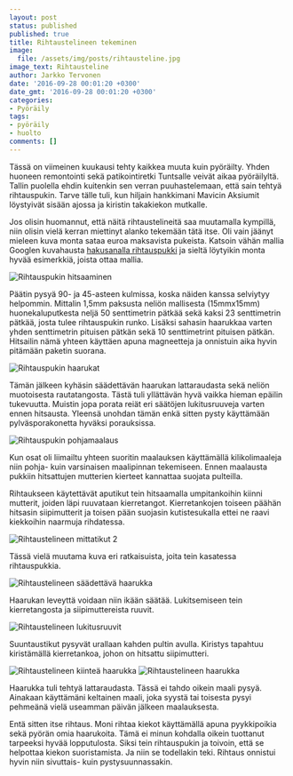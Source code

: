 ```yaml
---
layout: post
status: published
published: true
title: Rihtaustelineen tekeminen
image:
  file: /assets/img/posts/rihtausteline.jpg
image_text: Rihtausteline
author: Jarkko Tervonen
date: '2016-09-28 00:01:20 +0300'
date_gmt: '2016-09-28 00:01:20 +0300'
categories:
- Pyöräily
tags:
- pyöräily
- huolto
comments: []
---
```

Tässä on viimeinen kuukausi tehty kaikkea muuta kuin pyöräilty. Yhden huoneen remontointi sekä patikointiretki Tuntsalle veivät aikaa pyöräilyltä. Tallin puolella ehdin kuitenkin sen verran puuhastelemaan, että sain tehtyä rihtauspukin. Tarve tälle tuli, kun hiljain hankkimani Mavicin Aksiumit löystyivät sisään ajossa ja kiristin takakiekon mutkalle.

Jos olisin huomannut, että näitä rihtaustelineitä saa muutamalla kympillä, niin olisin vielä kerran miettinyt alanko tekemään tätä itse. Oli vain jäänyt mieleen kuva monta sataa euroa maksavista pukeista. Katsoin vähän mallia Googlen kuvahausta [hakusanalla rihtauspukki](https://www.google.fi/search?q=rihtauspukki&amp;tbm=isch) ja sieltä löytyikin monta hyvää esimerkkiä, joista ottaa mallia.

<amp-img src="/assets/img/posts/rihtauspukki-kasaus-0.jpeg" alt="Rihtauspukin hitsaaminen" width="4" height="3" layout="responsive">
  <noscript><img src="/assets/img/posts/rihtauspukki-kasaus-0.jpeg" alt="Rihtauspukin hitsaaminen" /></noscript>
</amp-img>

Päätin pysyä 90- ja 45-asteen kulmissa, koska näiden kanssa selviytyy helpommin. Mittalin 1,5mm paksusta neliön mallisesta (15mmx15mm) huonekaluputkesta neljä 50 senttimetrin pätkää sekä kaksi 23 senttimetrin pätkää, josta tulee rihtauspukin runko. Lisäksi sahasin haarukkaa varten yhden senttimetrin pituisen pätkän sekä 10 senttimetrint pituisen pätkän. Hitsailin nämä yhteen käyttäen apuna magneetteja ja onnistuin aika hyvin pitämään paketin suorana.

<amp-img src="/assets/img/posts/rihtauspukki-kasaus-1-e1475047978882.jpeg" alt="Rihtauspukin haarukat" width="4" height="3" layout="responsive">
  <noscript><img src="/assets/img/posts/rihtauspukki-kasaus-1-e1475047978882.jpeg" alt="Rihtauspukin haarukat" /></noscript>
</amp-img>

Tämän jälkeen kyhäsin säädettävän haarukan lattaraudasta sekä neliön muotoisesta rautatangosta. Tästä tuli yllättävän hyvä vaikka hieman epäilin tukevuutta. Muistin jopa porata reiät eri säätöjen lukitusruuveja varten ennen hitsausta. Yleensä unohdan tämän enkä sitten pysty käyttämään pylväsporakonetta hyväksi porauksissa.

<amp-img src="/assets/img/posts/rihtauspukki-maalaus-e1475048059712.jpeg" alt="Rihtauspukin pohjamaalaus" width="4" height="3" layout="responsive">
  <noscript><img src="/assets/img/posts/rihtauspukki-maalaus-e1475048059712.jpeg" alt="Rihtauspukin pohjamaalaus" /></noscript>
</amp-img>

Kun osat oli liimailtu yhteen suoritin maalauksen käyttämällä kilikolimaaleja niin pohja- kuin varsinaisen maalipinnan tekemiseen. Ennen maalausta pukkiin hitsattujen mutterien kierteet kannattaa suojata pulteilla.

Rihtaukseen käytettävät aputikut tein hitsaamalla umpitankoihin kiinni mutterit, joiden läpi ruuvataan kierretangot. Kierretankojen toiseen päähän hitsasin siipimutterit ja toisen pään suojasin kutistesukalla ettei ne raavi kiekkoihin naarmuja rihdatessa.

<amp-img src="/assets/img/posts/rihtaustelineen-mittatikut-2.jpg" alt="Rihtaustelineen mittatikut 2" width="4" height="3" layout="responsive">
  <noscript><img src="/assets/img/posts/rihtaustelineen-mittatikut-2.jpg" alt="Rihtaustelineen mittatikut 2" /></noscript>
</amp-img>

Tässä vielä muutama kuva eri ratkaisuista, joita tein kasatessa rihtauspukkia.

<amp-img src="/assets/img/posts/rihtaustelineen-saadettava-haarukka.jpg" alt="Rihtaustelineen säädettävä haarukka" width="4" height="3" layout="responsive">
  <noscript><img src="/assets/img/posts/rihtaustelineen-saadettava-haarukka.jpg" alt="Rihtaustelineen säädettävä haarukka" /></noscript>
</amp-img>

Haarukan leveyttä voidaan niin ikään säätää. Lukitsemiseen tein kierretangosta ja siipimuttereista ruuvit.

<amp-img src="/assets/img/posts/rihtaustelineen-lukitusruuvit.jpg" alt="Rihtaustelineen lukitusruuvit" width="4" height="3" layout="responsive">
  <noscript><img src="/assets/img/posts/rihtaustelineen-lukitusruuvit.jpg" alt="Rihtaustelineen lukitusruuvit" /></noscript>
</amp-img>

Suuntaustikut pysyvät urallaan kahden pultin avulla. Kiristys tapahtuu kiristämällä kierretankoa, johon on hitsattu siipimutteri.

<amp-img src="/assets/img/posts/rihtaustelineen-kiintea-haarukka.jpg" alt="Rihtaustelineen kiinteä haarukka" width="4" height="3" layout="responsive">
  <noscript><img src="/assets/img/posts/rihtaustelineen-kiintea-haarukka.jpg" alt="Rihtaustelineen kiinteä haarukka" /></noscript>
</amp-img>

<amp-img src="/assets/img/posts/rihtaustelineen-haarukka.jpg" alt="Rihtaustelineen haarukka" width="4" height="3" layout="responsive">
  <noscript><img src="/assets/img/posts/rihtaustelineen-haarukka.jpg" alt="Rihtaustelineen haarukka" /></noscript>
</amp-img>

Haarukka tuli tehtyä lattaraudasta. Tässä ei tahdo oikein maali pysyä. Ainakaan käyttämäni keltainen maali, joka syystä tai toisesta pysyi pehmeänä vielä useamman päivän jälkeen maalauksesta.

Entä sitten itse rihtaus. Moni rihtaa kiekot käyttämällä apuna pyykkipoikia sekä pyörän omia haarukoita. Tämä ei minun kohdalla oikein tuottanut tarpeeksi hyvää lopputulosta. Siksi tein rihtauspukin ja toivoin, että se helpottaa kiekon suoristamista. Ja niin se todellakin teki. Rihtaus onnistui hyvin niin sivuttais- kuin pystysuunnassakin.
